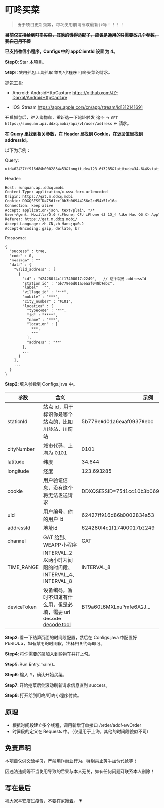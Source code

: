 # 叮咚买菜

> 由于项目更新频繁，每次使用前请拉取最新代码！！！！

~~**目前仅支持给到叮咚买菜，其他的懒得适配了，应该是通用的只需要改几个参数，我自己用不着**~~

**已支持微信小程序，Configs 中的 appClientId 设置 为 4。**

**Step0**: Star 本项目。

**Step1**: 使用抓包工具抓取 给到/小程序 叮咚买菜的请求。

抓包工具:

- Android: AndroidHttpCapture https://github.com/JZ-Darkal/AndroidHttpCapture

- IOS: Stream https://apps.apple.com/cn/app/stream/id1312141691

开启抓包后，进入购物车，重新选一下地址触发 这个 -> `GET https://sunquan.api.ddxq.mobi/api/v1/user/address` <- 请求。

**在 Query 里找到相关参数，在 Header 里找到 Cookie，在返回值里找到 addressId。**

以下为示例：

Query:

```txt
uid=62427ff916d86b0002834a53&longitude=123.693285&latitude=34.644&station_id=5b779e6d01a6eaaf09379ebc&city_number=0101&api_version=9.44.0&app_version=2.74.2&applet_source=&app_client_id=3&h5_source=gat&sharer_uid=&s_id=&openid=&device_token=BT9a60L6MXLxuPmfe6A2J%2FGN%2BOyrichLkaDQNbNssWgsAqF3zHtjLLvBzcK%2F1VsHAwYxD4ZYNII79tjxMMXqRew%3D%3D&source_type=5
```

Header:

```txt
Host: sunquan.api.ddxq.mobi
Content-Type: application/x-www-form-urlencoded
Origin: https://gat.m.ddxq.mobi
Cookie: DDXQSESSID=75d1cc10b3b06944956e2cd54b51e16a
Connection: keep-alive
Accept: application/json, text/plain, */*
User-Agent: Mozilla/5.0 (iPhone; CPU iPhone OS 15_4 like Mac OS X) AppleWebKit/605.1.15 (KHTML, like Gecko) Mobile/15E148 GatApp/4.3.5 com.guanaitong.Guanaitong/4.3.5.29 (iOS 15.4.0; iPhone/iPhone 12 mini/2340*1080; WWAN) Alamofire/4.8.2(language/cn)
Referer: https://gat.m.ddxq.mobi/
Accept-Language: zh-CN,zh-Hans;q=0.9
Accept-Encoding: gzip, deflate, br
```

Response:

```txt
{
  "success" : true,
  "code" : 0,
  "message" : "",
  "data" : {
    "valid_address" : [
      {
        "id" : "624280f4c1f17400017b2249",   // 这个就是 addressId
        "station_id" : "5b779e6d01a6eaaf048b9ebc",
        "label" : "",
        "village_id" : "***",
        "mobile" : "***",
        "city_number" : "0101",
        "location" : {
          "typecode" : "**",
          "id" : "****",
          "name" : "***",
          "location" : [
            ***,
            ***
          ],
          "address" : "**"
        },
        ...
      }
    ],
    ...
  }
}
```

**Step2**: 填入参数到 Configs.java 中。

|  参数   | 含义  | 示例  |
|  ----  | ----  | ----  |
| stationId | 站点 id，用于标识你是哪个站点的，比如川沙站、川南站 | 5b779e6d01a6eaaf09379ebc |
| cityNumber  | 城市代码，上海为 0101 | 0101 |
| latitude | 纬度 | 34.644 |
| longitude  | 经度 | 123.693285 |
| cookie | 用户验证信息，没有这个将无法发送请求 | DDXQSESSID=75d1cc10b3b06944956e2cd54b51e16a |
| uid  | 用户编号，你的用户 id | 62427ff916d86b0002834a53 |
| addressId  | 地址id | 624280f4c1f17400017b2249 |
| channel  | GAT 给到、WEAPP 小程序| GAT |
| TIME_RANGE  | INTERVAL_2 以两小时为间隔的时间段、INTERVAL_4、INTERVAL_8 | INTERVAL_8 |
| deviceToken | 设备编码，暂时不知道有什么用，但是必填，需要 url decode [decode tool](https://tool.chinaz.com/tools/urlencode.aspx) | BT9a60L6MXLxuPmfe6A2J... |

**Step2**: 看一下结算页面的时间段配置，然后在 Configs.java 中配置好 PERIODS，如有禁用的时间段，注释相关代码即可。

**Step4**: 将你需要的菜加入到购物车并打上勾。

**Step5**: Run Entry.main()。

**Step6**: 输入 Y，确认开始买菜。

**Step7**: 开始抢菜后会滚动刷新请求信息直到 success。

**Step8**: 打开给到叮咚/叮咚小程序付款。

## 原理

- 根据时间段建立多个线程，调用新增订单接口 /order/addNewOrder
- 时间段的定义在 Requests 中。（仅适用于上海，其他的时间段貌似不同）

## 免责声明

本项目仅供交流学习，严禁用作商业行为，特别禁止黄牛加价代抢等！

因违法违规等不当使用导致的后果与本人无关，如有任何问题可联系本人删除！

## 写在最后

祝大家平安度过疫情，不要在家饿着。 💗
